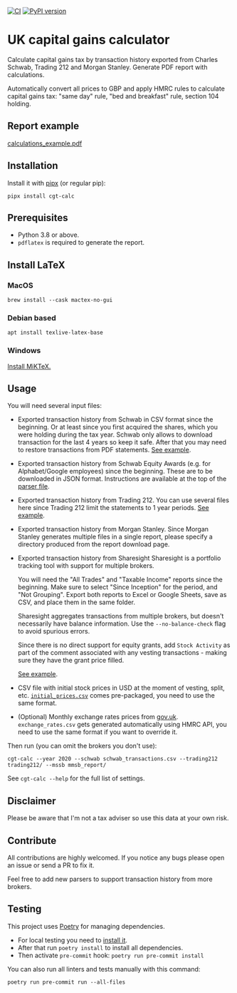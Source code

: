 [![CI](https://github.com/KapJI/capital-gains-calculator/actions/workflows/ci.yml/badge.svg)](https://github.com/KapJI/capital-gains-calculator/actions)
[![PyPI version](https://img.shields.io/pypi/v/cgt-calc)](https://pypi.org/project/cgt-calc/)

# UK capital gains calculator

Calculate capital gains tax by transaction history exported from Charles Schwab, Trading 212 and Morgan Stanley. Generate PDF report with calculations.

Automatically convert all prices to GBP and apply HMRC rules to calculate capital gains tax: "same day" rule, "bed and breakfast" rule, section 104 holding.

## Report example

[calculations_example.pdf](https://github.com/KapJI/capital-gains-calculator/blob/main/calculations_example.pdf)

## Installation

Install it with [pipx](https://pypa.github.io/pipx/) (or regular pip):

```shell
pipx install cgt-calc
```

## Prerequisites

-   Python 3.8 or above.
-   `pdflatex` is required to generate the report.

## Install LaTeX

### MacOS

```shell
brew install --cask mactex-no-gui
```

### Debian based

```shell
apt install texlive-latex-base
```

### Windows

[Install MiKTeX.](https://miktex.org/download)

## Usage

You will need several input files:

-   Exported transaction history from Schwab in CSV format since the beginning.
    Or at least since you first acquired the shares, which you were holding during the tax year. Schwab only allows to download transaction for the last 4 years so keep it safe. After that you may need to restore transactions from PDF statements.
    [See example](https://github.com/KapJI/capital-gains-calculator/blob/main/tests/test_data/schwab_transactions.csv).
-   Exported transaction history from Schwab Equity Awards (e.g. for Alphabet/Google employees) since the beginning. These are to be downloaded in JSON format. Instructions are available at the top of the [parser file](../main/cgt_calc/parsers/schwab_equity_award_json.py).
-   Exported transaction history from Trading 212.
    You can use several files here since Trading 212 limit the statements to 1 year periods.
    [See example](https://github.com/KapJI/capital-gains-calculator/tree/main/tests/test_data/trading212).
-   Exported transaction history from Morgan Stanley.
    Since Morgan Stanley generates multiple files in a single report, please specify a directory produced from the report download page.
-   Exported transaction history from Sharesight
    Sharesight is a portfolio tracking tool with support for multiple brokers.

    You will need the "All Trades" and "Taxable Income" reports since the beginning.
    Make sure to select "Since Inception" for the period, and "Not Grouping".
    Export both reports to Excel or Google Sheets, save as CSV, and place them in the same folder.

    Sharesight aggregates transactions from multiple brokers, but doesn't necessarily have balance information.
    Use the `--no-balance-check` flag to avoid spurious errors.

    Since there is no direct support for equity grants, add `Stock Activity` as part of the comment associated with any vesting transactions - making sure they have the grant price filled.

    [See example](https://github.com/KapJI/capital-gains-calculator/tree/main/tests/test_data/sharesight).

-   CSV file with initial stock prices in USD at the moment of vesting, split, etc.
    [`initial_prices.csv`](https://github.com/KapJI/capital-gains-calculator/blob/main/cgt_calc/resources/initial_prices.csv) comes pre-packaged, you need to use the same format.
-   (Optional) Monthly exchange rates prices from [gov.uk](https://www.gov.uk/government/collections/exchange-rates-for-customs-and-vat).
    `exchange_rates.csv` gets generated automatically using HMRC API, you need to use the same format if you want to override it.

Then run (you can omit the brokers you don't use):

```shell
cgt-calc --year 2020 --schwab schwab_transactions.csv --trading212 trading212/ --mssb mmsb_report/
```

See `cgt-calc --help` for the full list of settings.

## Disclaimer

Please be aware that I'm not a tax adviser so use this data at your own risk.

## Contribute

All contributions are highly welcomed.
If you notice any bugs please open an issue or send a PR to fix it.

Feel free to add new parsers to support transaction history from more brokers.

## Testing

This project uses [Poetry](https://python-poetry.org/) for managing dependencies.

-   For local testing you need to [install it](https://python-poetry.org/docs/#installation).
-   After that run `poetry install` to install all dependencies.
-   Then activate `pre-commit` hook: `poetry run pre-commit install`

You can also run all linters and tests manually with this command:

```shell
poetry run pre-commit run --all-files
```
